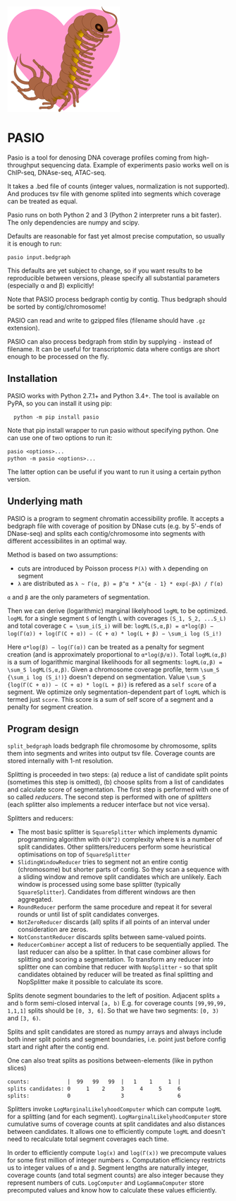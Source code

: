 ![Pasio logo](logos/pasio_256.png?raw=true "Logo")
# PASIO

Pasio is a tool for denosing DNA coverage profiles coming from high-throughput sequencing data.
Example of experiments pasio works well on is ChIP-seq, DNAse-seq, ATAC-seq.

It takes a .bed file of counts (integer values, normalization is not supported). And produces
tsv file with genome splited into segments which coverage can be treated as equal.

Pasio runs on both Python 2 and 3 (Python 2 interpreter runs a bit faster).
The only dependencies are numpy and scipy.

Defaults are reasonable for fast yet almost precise computation, so usually it is enough to run:

```
pasio input.bedgraph
```

This defaults are yet subject to change, so if you want results to be reproducible between versions, please specify all substantial parameters (especially α and β) explicitly!

Note that PASIO process bedgraph contig by contig. Thus bedgraph should be sorted by contig/chromosome!

PASIO can read and write to gzipped files (filename should have `.gz` extension).

PASIO can also process bedgraph from stdin by supplying `-` instead of filename.
It can be useful for transcriptomic data where contigs are short enough to be processed on the fly.


## Installation
PASIO works with Python 2.7.1+ and Python 3.4+. The tool is available on PyPA, so you can install it using pip:

```
  python -m pip install pasio
```


Note that pip install wrapper to run pasio without specifying python. One can use one of two options to run it:

```
pasio <options>...
python -m pasio <options>...
```

The latter option can be useful if you want to run it using a certain python version.

## Underlying math

PASIO is a program to segment chromatin accessibility profile. It accepts a bedgraph file
with coverage of position by DNase cuts (e.g. by 5'-ends of DNase-seq)
and splits each contig/chromosome into segments with different accessibilites in an optimal way.

Method is based on two assumptions:
* cuts are introduced by Poisson process `P(λ)` with `λ` depending on segment
* `λ` are distributed as `λ ~ Г(α, β) = β^α * λ^{α - 1} * exp(-βλ) / Г(α)`

`α` and `β` are the only parameters of segmentation.

Then we can derive (logarithmic) marginal likelyhood `logML` to be optimized.
`logML` for a single segment `S` of length `L` with coverages `(S_1, S_2, ...S_L)` and total coverage `C = \sum_i(S_i)` will be:
`logML(S,α,β) = α*log(β) − log(Γ(α)) + log(Γ(C + α)) − (C + α) * log(L + β) − \sum_i log (S_i!)`

Here `α*log(β) − log(Γ(α))` can be treated as a penalty for segment creation (and is approximately proportional to `α*log(β/α))`.
Total `logML(α,β)` is a sum of logarithmic marginal likelihoods for all segments: `logML(α,β) = \sum_S logML(S,α,β)`.
Given a chromosome coverage profile, term `\sum_S {\sum_i log (S_i!)}` doesn't depend on segmentation.
Value `\sum_S {log(Γ(C + α)) − (C + α) * log(L + β)}` is refered as a `self score` of a segment.
We optimize only segmentation-dependent part of `logML` which is termed just `score`.
This score is a sum of self score of a segment and a penalty for segment creation.

## Program design

`split_bedgraph` loads bedgraph file chromosome by chromosome, splits them into segments and writes into output tsv file.
Coverage counts are stored internally with 1-nt resolution.

Splitting is proceeded in two steps: (a) reduce a list of candidate split points (sometimes this step is omitted),
(b) choose splits from a list of candidates and calculate score of segmentation.
The first step is performed with one of so called *reducers*. The second step is performed
with one of *splitters* (each splitter also implements a reducer interface but not vice versa).

Splitters and reducers:
* The most basic splitter is `SquareSplitter` which implements dynamic programming algorithm
   with `O(N^2)` complexity where `N` is a number of split candidates. Other splitters/reducers perform
   some heuristical optimisations on top of `SquareSplitter`
* `SlidingWindowReducer` tries to segment not an entire contig (chromosome) but shorter parts of contig.
   So they scan a sequence with a sliding window and remove split candidates which are unlikely.
   Each window is processed using some base splitter (typically `SquareSplitter`).
   Candidates from different windows are then aggregated.
* `RoundReducer` perform the same procedure and repeat it for several rounds or until list of split candidates converges.
* `NotZeroReducer` discards (all) splits if all points of an interval under consideration are zeros.
* `NotConstantReducer` discards splits between same-valued points.
* `ReducerCombiner` accept a list of reducers to be sequentially applied. The last reducer can also be a splitter.
In that case combiner allows for splitting and scoring a segmentation. To transform any reducer into splitter one can combine
that reducer with `NopSplitter` - so that split candidates obtained by reducer will be treated as
final splitting and NopSplitter make it possible to calculate its score.

Splits denote segment boundaries to the left of position. Adjacent splits `a` and `b` form semi-closed interval `[a, b)`
E.g. for coverage counts `[99,99,99, 1,1,1]` splits should be `[0, 3, 6]`.
So that we have two segments: `[0, 3)` and `[3, 6)`.

Splits and split candidates are stored as numpy arrays and always include both inner split points and segment boundaries, i.e. point just before config start and right after the contig end.

One can also treat splits as positions between-elements (like in python slices)
```
counts:            |  99   99   99  |   1    1     1  |
splits candidates: 0     1    2     3     4     5     6
splits:            0                3                 6
```
Splitters invoke `LogMarginalLikelyhoodComputer` which can compute `logML` for a splitting (and for each segment).
`LogMarginalLikelyhoodComputer` store cumulative sums of coverage counts at split candidates
and also distances between candidates. It allows one to efficiently compute `logML` and doesn't need
to recalculate total segment coverages each time.

In order to efficiently compute `log(x)` and `log(Г(x))` we precompute values for some first million of integer numbers `x`.
Computation efficiency restricts us to integer values of `α` and `β`. Segment lengths are naturally integer,
coverage counts (and total segment counts) are also integer because they represent numbers of cuts.
`LogComputer` and `LogGammaComputer` store precomputed values and know how to calculate these values efficiently.

